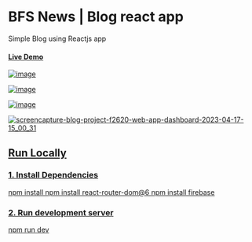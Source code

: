 <h1>BFS News | Blog react app</h1>

Simple Blog using Reactjs app

<h4><a href="https://blog-project-f2620.web.app/" target="_blank">Live Demo</h4>


![image](https://user-images.githubusercontent.com/98649110/232525029-c4577837-614a-4ad8-9457-6d7c89712c61.png)

![image](https://user-images.githubusercontent.com/98649110/232525187-4d4f05a8-0d1e-49ca-bba3-628af57a8f15.png)

![image](https://user-images.githubusercontent.com/98649110/232525305-583fb357-ce75-4db9-94ba-b2fbb153d0c2.png)

![screencapture-blog-project-f2620-web-app-dashboard-2023-04-17-15_00_31](https://user-images.githubusercontent.com/98649110/232525673-de89a593-217c-48da-8066-c63d60ade8ed.png)

<h2>Run Locally</h2>
<h3>1. Install Dependencies</h3>
    npm install
    npm install react-router-dom@6
    npm install firebase
  
<h3>2. Run development server</h1>
    npm run dev

